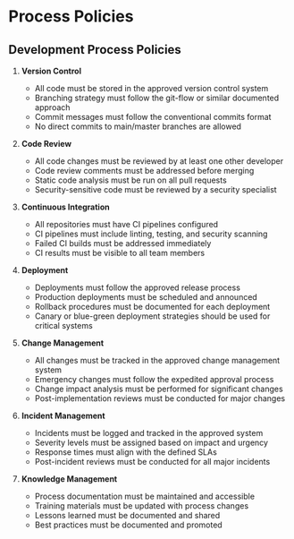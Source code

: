 # Process Policies

## Development Process Policies

1. **Version Control**
   - All code must be stored in the approved version control system
   - Branching strategy must follow the git-flow or similar documented approach
   - Commit messages must follow the conventional commits format
   - No direct commits to main/master branches are allowed

2. **Code Review**
   - All code changes must be reviewed by at least one other developer
   - Code review comments must be addressed before merging
   - Static code analysis must be run on all pull requests
   - Security-sensitive code must be reviewed by a security specialist

3. **Continuous Integration**
   - All repositories must have CI pipelines configured
   - CI pipelines must include linting, testing, and security scanning
   - Failed CI builds must be addressed immediately
   - CI results must be visible to all team members

4. **Deployment**
   - Deployments must follow the approved release process
   - Production deployments must be scheduled and announced
   - Rollback procedures must be documented for each deployment
   - Canary or blue-green deployment strategies should be used for critical systems

5. **Change Management**
   - All changes must be tracked in the approved change management system
   - Emergency changes must follow the expedited approval process
   - Change impact analysis must be performed for significant changes
   - Post-implementation reviews must be conducted for major changes

6. **Incident Management**
   - Incidents must be logged and tracked in the approved system
   - Severity levels must be assigned based on impact and urgency
   - Response times must align with the defined SLAs
   - Post-incident reviews must be conducted for all major incidents

7. **Knowledge Management**
   - Process documentation must be maintained and accessible
   - Training materials must be updated with process changes
   - Lessons learned must be documented and shared
   - Best practices must be documented and promoted